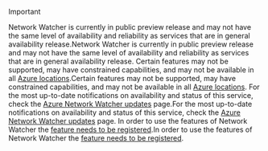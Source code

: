 > [!IMPORTANT]
> <span data-ttu-id="92677-101">Network Watcher is currently in public preview release and may not have the same level of availability and reliability as services that are in general availability release.</span><span class="sxs-lookup"><span data-stu-id="92677-101">Network Watcher is currently in public preview release and may not have the same level of availability and reliability as services that are in general availability release.</span></span> <span data-ttu-id="92677-102">Certain features may not be supported, may have constrained capabilities, and may not be available in all [Azure locations](https://azure.microsoft.com/regions/).</span><span class="sxs-lookup"><span data-stu-id="92677-102">Certain features may not be supported, may have constrained capabilities, and may not be available in all [Azure locations](https://azure.microsoft.com/regions/).</span></span> <span data-ttu-id="92677-103">For the most up-to-date notifications on availability and status of this service, check the [Azure Network Watcher updates](https://azure.microsoft.com/updates/?product=network-watcher) page.</span><span class="sxs-lookup"><span data-stu-id="92677-103">For the most up-to-date notifications on availability and status of this service, check the [Azure Network Watcher updates](https://azure.microsoft.com/updates/?product=network-watcher) page.</span></span> <span data-ttu-id="92677-104">In order to use the features of Network Watcher the [feature needs to be registered](../articles/network-watcher/network-watcher-create.md#register-the-preview-capability).</span><span class="sxs-lookup"><span data-stu-id="92677-104">In order to use the features of Network Watcher the [feature needs to be registered](../articles/network-watcher/network-watcher-create.md#register-the-preview-capability).</span></span>